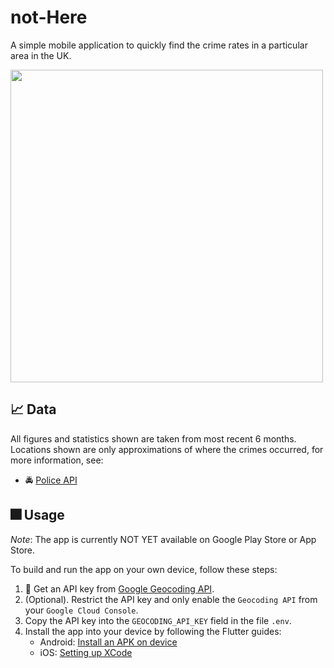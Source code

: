 # not-Here

A simple mobile application to quickly find the crime rates in a particular area in the UK. 

<img src="https://github.com/hoangvu01/not_here/raw/master/docs/android_preview.gif" height=500) />

## 📈 Data

All figures and statistics shown are taken from most recent 6 months. 
Locations shown are only approximations of where the crimes occurred, for more information, see:
- 🚔 [Police API](https://data.police.uk/docs/)

## 🎆  Usage

*Note*: The app is currently NOT YET available on Google Play Store or App Store.

To build and run the app on your own device, follow these steps:
1. 🔑 Get an API key from [Google Geocoding API](https://developers.google.com/maps/documentation/geocoding/overview#before-you-begin).
2. (Optional). Restrict the API key and only enable the `Geocoding API` from your `Google Cloud Console`. 
3. Copy the API key into the `GEOCODING_API_KEY` field in the file `.env`. 
4. Install the app into your device by following the Flutter guides:
    - Android: [Install an APK on device](https://flutter.dev/docs/deployment/android#install-an-apk-on-a-device)
    - iOS: [Setting up XCode](https://help.apple.com/xcode/mac/current/#/dev5a825a1ca)